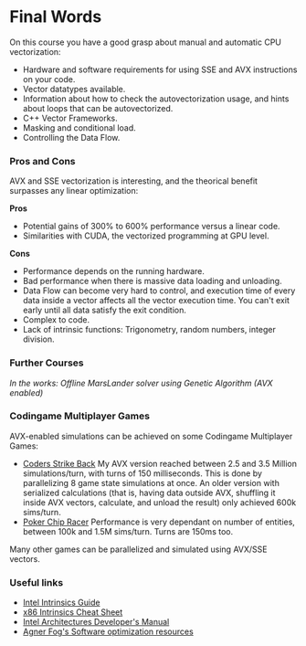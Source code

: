 # Final Words

On this course you have a good grasp about manual and automatic CPU vectorization:

- Hardware and software requirements for using SSE and AVX instructions on your code.
- Vector datatypes available.
- Information about how to check the autovectorization usage, and hints about loops that can be autovectorized.
- C++ Vector Frameworks.
- Masking and conditional load.
- Controlling the Data Flow.

### Pros and Cons

AVX and SSE vectorization is interesting, and the theorical benefit surpasses any linear optimization:

**Pros**

- Potential gains of 300% to 600% performance versus a linear code.
- Similarities with CUDA, the vectorized programming at GPU level.

**Cons**

- Performance depends on the running hardware.
- Bad performance when there is massive data loading and unloading.
- Data Flow can become very hard to control, and execution time of every data inside a vector affects all the vector execution time. You can't exit early until all data satisfy the exit condition.
- Complex to code.
- Lack of intrinsic functions: Trigonometry, random numbers, integer division.

### Further Courses

*In the works: Offline MarsLander solver using Genetic Algorithm (AVX enabled)*

### Codingame Multiplayer Games

AVX-enabled simulations can be achieved on some Codingame Multiplayer Games:

- [Coders Strike Back](https://www.codingame.com/multiplayer/bot-programming/coders-strike-back) My AVX version reached between 2.5 and 3.5 Million simulations/turn, with turns of 150 milliseconds. This is done by parallelizing 8 game state simulations at once. An older version with serialized calculations (that is, having data outside AVX, shuffling it inside AVX vectors, calculate, and unload the result) only achieved 600k sims/turn.
- [Poker Chip Racer](https://www.codingame.com/multiplayer/bot-programming/poker-chip-race) Performance is very dependant on number of entities, between 100k and 1.5M sims/turn. Turns are 150ms too.

Many other games can be parallelized and simulated using AVX/SSE vectors.

### Useful links

- [Intel Intrinsics Guide](https://software.intel.com/sites/landingpage/IntrinsicsGuide)
- [x86 Intrinsics Cheat Sheet](https://db.in.tum.de/~finis/x86-intrin-cheatsheet-v2.2.pdf?lang=en)
- [Intel Architectures Developer's Manual](http://www.intel.com/content/dam/www/public/us/en/documents/manuals/64-ia-32-architectures-software-developer-vol-1-manual.pdf)
- [Agner Fog's Software optimization resources](http://www.agner.org/optimize/)